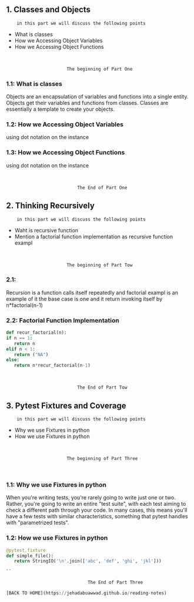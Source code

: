 ## 1. Classes and Objects

        in this part we will discuss the following points

* What is classes
* How we Accessing Object Variables
* How we Accessing Object Functions

<br/>

                           The beginning of Part One

### 1.1: What is classes

Objects are an encapsulation of variables and functions into a single entity. Objects get their variables and functions from classes. Classes are essentially a template to create your objects.

### 1.2: How we Accessing Object Variables

using dot notation on the instance

### 1.3: How we Accessing Object Functions

using dot notation on the instance

<br/>

    
                               The End of Part One

## 2. Thinking Recursively

        in this part we will discuss the following points

* Waht is recursive function
* Mention a factorial function implementation as recursive function exampl

<br/>

                           The beginning of Part Tow

### 2.1:

Recursion  is  a function calls itself repeatedly and factorial exampl is an example of it the base case is one and it return invoking itself by n*factorial(n-1)

### 2.2: Factorial Function Implementation

```python
def recur_factorial(n):
if n == 1:
   return n
elif n < 1:
   return ("NA")
else:
   return n*recur_factorial(n-1)
```

<br/>

    
                               The End of Part Tow

## 3. Pytest Fixtures and Coverage

        in this part we will discuss the following points

* Why we use Fixtures in python
* How we use Fixtures in python

<br/>

                           The beginning of Part Three

<br/>

### 1.1: Why we use Fixtures in python

When you're writing tests, you're rarely going to write just one or two. Rather, you're going to write an entire "test suite", with each test aiming to check a different path through your code. In many cases, this means you'll have a few tests with similar characteristics, something that pytest handles with "parametrized tests".

### 1.2: How we use Fixtures in python

```python
@pytest.fixture
def simple_file():
   return StringIO('\n'.join(['abc', 'def', 'ghi', 'jkl']))

``

                               The End of Part Three

[BACK TO HOME](https://jehadabuawwad.github.io/reading-notes)
